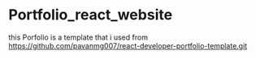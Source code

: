 # Portfolio_react_website

this Porfolio is a template that i used from https://github.com/pavanmg007/react-developer-portfolio-template.git 
